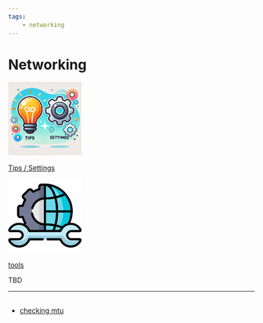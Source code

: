 ```yaml
---
tags:
    - networking
---
```


# Networking

<div class="grid-container">
    <div class="grid-item">
        <a href="tips_settings">
        <img src="images/tips_and_settings.png" width="150" height="150">
        <p>Tips / Settings</p>
        </a>
    </div>
    <div class="grid-item">
    <a href="tools">
        <img src="images/tools.png" width="150" height="150">
        <p>tools</p>
        </a>
    </div>
    <div class="grid-item">
        <p>TBD</p>
    </div>
    
</div>



---

## 
- [checking mtu](checking_mtu.md)